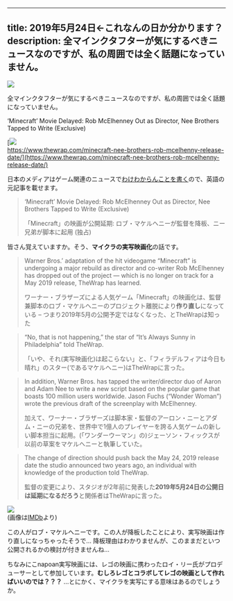 
---
title: 2019年5月24日←これなんの日か分かります？
description: 全マインクタフターが気にするべきニュースなのですが、私の周囲では全く話題になっていません。
---

![](https://cdn-ak.f.st-hatena.com/images/fotolife/s/sasigume/20210208/20210208095522.png)

全マインクタフターが気にするべきニュースなのですが、私の周囲では全く話題になっていません。

‘Minecraft’ Movie Delayed: Rob McElhenney Out as Director, Nee Brothers Tapped to Write (Exclusive)

[![](https://cdn-ak.f.st-hatena.com/images/fotolife/s/sasigume/20210208/20210208115310.png)  
https://www.thewrap.com/minecraft-nee-brothers-rob-mcelhenny-release-date/](https://www.thewrap.com/minecraft-nee-brothers-rob-mcelhenny-release-date/)

日本のメディアはゲーム関連のニュースで[わけわからんことを書く](https://www.nikkei.com/article/DGXMZO31695120T10C18A6000000/)ので、英語の元記事を載せます。

> ‘Minecraft’ Movie Delayed: Rob McElhenney Out as Director, Nee Brothers Tapped to Write (Exclusive)
> 
> 「Minecraft」の映画が公開延期: ロブ・マケルヘニーが監督を降板、ニー兄弟が脚本に起用 (独占)

皆さん覚えていますか。そう、**マイクラの実写映画化**の話です。

> Warner Bros.’ adaptation of the hit videogame “Minecraft” is undergoing a major rebuild as director and co-writer Rob McElhenney has dropped out of the project — which is no longer on track for a May 2019 release, TheWrap has learned.
> 
> ワーナー・ブラザーズによる人気ゲーム「Minecraft」の映画化は、監督兼脚本のロブ・マケルヘニーのプロジェクト離脱により**作り直し**になっている – つまり2019年5月の公開予定ではなくなった、とTheWrapは知った

> “No, that is not happening,” the star of “It’s Always Sunny in Philadelphia” told TheWrap.
> 
> 「いや、それ(実写映画化)は起こらない」と、「フィラデルフィアは今日も晴れ」のスター(であるマケルヘニー)はTheWrapに言った。

> In addition, Warner Bros. has tapped the writer/director duo of Aaron and Adam Nee to write a new script based on the popular game that boasts 100 million users worldwide. Jason Fuchs (“Wonder Woman”) wrote the previous draft of the screenplay with McElhenney.
> 
> 加えて、ワーナー・ブラザーズは脚本家・監督のアーロン・ニーとアダム・ニーの兄弟を、世界中で1億人のプレイヤーを誇る人気ゲームの新しい脚本担当に起用。(「ワンダーウーマン」の)ジェーソン・フィックスが以前の草案をマケルヘニーと執筆していた。

> The change of direction should push back the May 24, 2019 release date the studio announced two years ago, an individual with knowledge of the production told TheWrap.
> 
> 監督の変更により、スタジオが2年前に発表した**2019年5月24日の公開日は延期になるだろう**と関係者はTheWrapに言った。

![](https://cdn-ak.f.st-hatena.com/images/fotolife/s/sasigume/20210208/20210208110445.jpg)  
(画像は[IMDb](https://www.imdb.com/name/nm0568390/)より)

この人がロブ・マケルヘニーです。この人が降板したことにより、実写映画は作り直しになっちゃったそうで… 降板理由はわかりませんが、このままだといつ公開されるかの検討が付きませんね…

ちなみにこnapoan実写映画には、レゴの映画に携わったロイ・リー氏がプロデューサーとして参加しています。**むしろレゴとコラボしてレゴの映画として作ればいいのでは？？？** …とにかく、マイクラを実写にする意味はあるのでしょうか。

